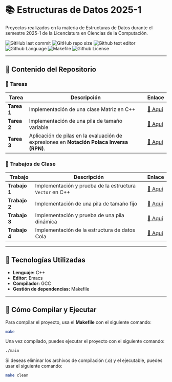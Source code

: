 # 📚 Estructuras de Datos 2025-1
Proyectos realizados en la materia de Estructuras de Datos durante el semestre 2025-1 de la Licenciatura en Ciencias de la Computación.

![GitHub last commit](https://img.shields.io/github/last-commit/ComputerChemistry/Estructuras-de-Datos-2025-1?style=for-the-badge&color=b4befe) 
![GitHub repo size](https://img.shields.io/github/repo-size/ComputerChemistry/Estructuras-de-Datos-2025-1?style=for-the-badge&color=cba6f7) 
![Github text editor](https://img.shields.io/badge/Emacs-%237F5AB6.svg?&style=for-the-badge&logo=gnu-emacs&logoColor=white) 
![Github Language](https://img.shields.io/badge/C%2B%2B-00599C?style=for-the-badge&logo=c%2B%2B&logoColor=white) 
![Makefile](https://img.shields.io/badge/Build-Makefile-89b4fa?style=for-the-badge&logo=gnu&logoColor=white) 
![Github License](https://img.shields.io/badge/MIT-green?style=for-the-badge)

---

## 📂 Contenido del Repositorio  

### 🔹 **Tareas**
| Tarea  | Descripción | Enlace |
|--------|------------|--------|
| **Tarea 1** | Implementación de una clase Matriz en C++ | [🔗 Aquí](./Tareas/Tarea01/Tarea01Matriz/) |
| **Tarea 2** | Implementación de una pila de tamaño variable | [🔗 Aquí](./Tareas/Tarea02/Tarea02PilaTamVar/) |
| **Tarea 3** | Aplicación de pilas en la evaluación de expresiones en **Notación Polaca Inversa (RPN)**. | [🔗 Aquí](./Tareas/Tarea03/Tarea03AplicaciondePila/) |

### 🏫 **Trabajos de Clase**
| Trabajo | Descripción | Enlace |
|---------|------------|--------|
| **Trabajo 1** | Implementación y prueba de la estructura `Vector` en C++ | [🔗 Aquí](./Clases/PruebaVector/) |
| **Trabajo 2** | Implementación de una pila de tamaño fijo | [🔗 Aquí](./Clases/PilaTamFijo/) |
| **Trabajo 3** | Implementación y prueba de una pila dinámica | [🔗 Aquí](./Clases/PruebaPilaDinamica/) |
| **Trabajo 4** | Implementación de la estructura de datos Cola | [🔗 Aquí](./Clases/PruebaCola/) |

---

## 🚀 Tecnologías Utilizadas  

- **Lenguaje:** C++  
- **Editor:** Emacs  
- **Compilador:** GCC  
- **Gestión de dependencias:** Makefile  

---
## 🔨 Cómo Compilar y Ejecutar

Para compilar el proyecto, usa el **Makefile** con el siguiente comando:

```bash
make
```
Una vez compilado, puedes ejecutar el proyecto con el siguiente comando:

```bash
./main
```

Si deseas eliminar los archivos de compilación (.o) y el ejecutable, puedes usar el siguiente comando:

```bash
make clean

